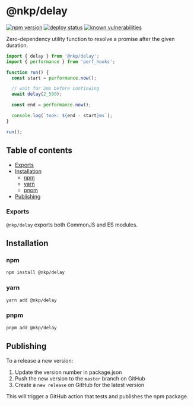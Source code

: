 # @nkp/delay

[![npm version](https://badge.fury.io/js/%40nkp%2Fdelay.svg)](https://www.npmjs.com/package/@nkp/delay)
[![deploy status](https://github.com/NickKelly1/nkp-delay/actions/workflows/release.yml/badge.svg)](https://github.com/NickKelly1/nkp-delay/actions/workflows/release.yml)
[![known vulnerabilities](https://snyk.io/test/github/NickKelly1/nkp-delay/badge.svg)](https://snyk.io/test/github/NickKelly1/nkp-delay)

Zero-dependency utility function to resolve a promise after the given duration.

```ts
import { delay } from '@nkp/delay';
import { performance } from 'perf_hooks';

function run() {
  const start = performance.now();

  // wait for 2ms before continuing
  await delay(2_500);

  const end = performance.now();

  console.log(`took: ${end - start}ms`);
}

run();
```

## Table of contents

- [Exports](#exports)
- [Installation](#installation)
  - [npm](#npm)
  - [yarn](#yarn)
  - [pnpm](#pnpm)
- [Publishing](#publishing)

### Exports

`@nkp/delay` exports both CommonJS and ES modules.

## Installation

### npm

```sh
npm install @nkp/delay
```

### yarn

```sh
yarn add @nkp/delay
```

### pnpm

```sh
pnpm add @nkp/delay
```

## Publishing

To a release a new version:

1. Update the version number in package.json
2. Push the new version to the `master` branch on GitHub
3. Create a `new release` on GitHub for the latest version

This will trigger a GitHub action that tests and publishes the npm package.
